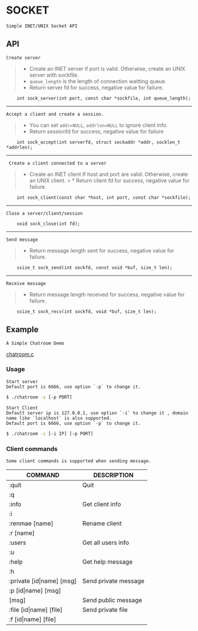 # SOCKET

	Simple INET/UNIX Socket API

## API

	Create server

> * Create an INET server if port is valid. Otherwise, create an UNIX server with sockfile.
> * `queue_length` is the length of connection waitting queue.
> * Return server fd for success, negative value for failure.

```
	int sock_server(int port, const char *sockfile, int queue_length);
```

---

	Accept a client and create a session.

> * You can set `addr=NULL`, `addrlen=NULL` to ignore client info.
> * Return sessionfd for success, negative value for failure

```
	int sock_accept(int serverfd, struct sockaddr *addr, socklen_t *addrlen);
```

---

	 Create a client connected to a server
	
> * Create an INET client If host and port are valid. Otherwise, create an UNIX client.
  	> * Return client fd for success, negative value for failure.

```
	int sock_client(const char *host, int port, const char *sockfile);
```

---

	Close a server/client/session

```
	void sock_close(int fd);
```

---

	Send message

> * Return message length sent for success, negative value for failure.

```
	ssize_t sock_send(int sockfd, const void *buf, size_t len);
```

---
	
	Receive message

> * Return message length received for success, negative value for failure.
```
	ssize_t sock_recv(int sockfd, void *buf, size_t len);
```

## Example

	A Simple Chatroom Demo

[chatroom.c](chatroom.c)


### Usage

	Start server
	Default port is 6666, use option `-p` to change it.

``` bash
$ ./chatroom -s [-p PORT]
```

	Start Client
	Default server ip is 127.0.0.1, use option `-i` to change it , domain name like `localhost` is also supported.
	Default port is 6666, use option `-p` to change it.

``` bash
$ ./chatroom -c [-i IP] [-p PORT]
```

### Client commands

	Some client commands is supported when sending message.


|         COMMAND           |     DESCRIPTION      |
| ------------------------- | -------------------- |
| :quit                     | Quit                 |
| :q                        |                      |
| :info                     | Get client info      |
| :i                        |                      |
| :renmae [name]            | Rename client        |
| :r [name]                 |                      |
| :users                    | Get all users info   |
| :u                        |                      |
| :help                     | Get help message     |
| :h                        |                      |
| :private [id\|name] [msg] | Send private message |
| :p [id\|name] [msg]       |                      |
| [msg]                     | Send public message  |
| :file [id\|name] [file]   | Send private file    |
| :f [id\|name] [file]      |                      |

